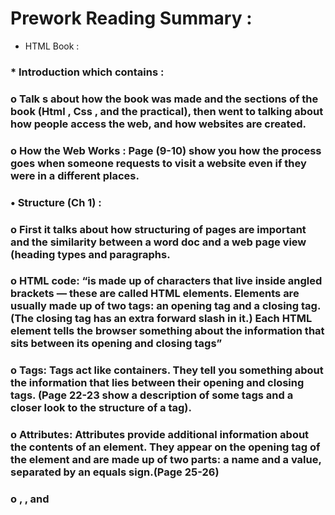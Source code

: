 # Prework Reading Summary :

+ HTML Book :

### * Introduction which contains :
### o	Talk s about how the book was made and the sections of the book (Html , Css , and the practical), then went to talking about how people access the web, and how websites are created.
### o	How the Web Works : Page (9-10) show you how the process goes when someone requests to visit a website even if they were in a different places.
### •	Structure (Ch 1) :
### o	 First it talks about how structuring of pages are important and the similarity between a word doc and a web page view (heading types and paragraphs.
### o	HTML code: “is made up of characters that live inside angled brackets — these are called HTML elements. Elements are usually made up of two tags: an opening tag and a closing tag. (The closing tag has an extra forward slash in it.) Each HTML element tells the browser something about the information that sits between its opening and closing tags”
### o	Tags: Tags act like containers. They tell you something about the information that lies between their opening and closing tags. (Page 22-23 show a description of some tags and a closer look to the structure of a tag).
### o	Attributes: Attributes provide additional information about the contents of an element. They appear on the opening tag of the element and are made up of two parts: a name and a value, separated by an equals sign.(Page 25-26)
### o	<head> , <body> , and <title> tags and how they are written in html file and what they should contain.
### •	Extra Mark-up (Ch 8):
### o	HTML Evolution: HTML 4 Released 1997, XHTML 1.0 Released 2000, HTML5 Released 2000.
### o	DOCTYPE : Because there have been several versions of HTML, each web page should begin with a DOCTYPE declaration to tell a browser which version of HTML the page is using; Examples : 
### +	HTML 4 : <!DOCTYPE html PUBLIC 
### +	HTML5: <!DOCTYPE html>
### +	The use of a DOCTYPE can also help the browser to render a page correctly.
### o	Comments in HTML : <!-- --> : If you want to add a comment to your code that will not be visible in the user's browser, you can add the text between these characters: <!-- comment goes here -->
### o	Every HTML element can carry the id attribute. It is used to uniquely identify that element from other elements on the page. Its value should start with a letter or an underscore (not a number or any other character). It is important that no two elements on the same page have the same value for their id attributes (otherwise the value is no longer unique).


### o	Class Attribute: Every HTML element can also carry a class attribute. Sometimes, rather than uniquely identifying one element within a document, you will want a way to identify several elements as being different from the other elements on the page. For example, you might have some paragraphs of text that contain information that is more important than others and want to distinguish these elements, or you might want to differentiate between links that point to other pages on your own site and links that point to external sites. Example : 
### +	"<p class="important">"
### o	Block Elements: Some elements will always appear to start on a new line in the browser window. These are known as block level elements. Example :
### +	<h1>, <p>, <ul>, and <li>
### o	Inline Elements: Some elements will always appear to continue on the same line as their neighbouring elements. These are known as inline elements. Example :
### +	<a>, <b>, <em>, and <img>.
### o	Grouping Text & Elements In a Block (<div>): The <div> element allows you to group a set of elements together in one block-level box, a <div> element to contain comments from visitors.
### o	Grouping Text and Elements Inline (<span>): The <span> element acts like an inline equivalent of the <div> element. It is used to either:
### +	 Contain a section of text where there is no other suitable element to differentiate it from its surrounding text.
### +	2. Contain a number of inline elements.
### o	IFrames(<iframe>): An iframe is like a little window that has been cut into your page — and in that window you can see another page. The term iframe is an abbreviation of inline frame. One common use of iframes ) is to embed a Google Map into a page. The content of the iframe can be any html page (either located on the same server or anywhere else on the web).
### o	Escape Characters: There are some characters that are used in and reserved by HTML code.(For example, the left and right angled brackets.) Examples:
### +	If you want to include a copyright symbol on a web page you can use either &copy.
### +	When using escape characters, it is important to check the page in your browser to ensure that the correct symbol shows up. (Page 194 for more escape symbols).
### •	HTML5 Layout (Ch 17):
### o	The new HTML5 elements indicate the purpose of different parts of a web page and help to describe its structure.
### o	The new elements provide clearer code (compared  with using multiple <div> elements). 
### o	Older browsers that do not understand HTML5 elements need to be told which elements are  block-level elements.
### o	 To make HTML5 elements work in Internet Explorer 8 (and older versions of IE), extra JavaScript is needed.
### o	You can view the examples on pages( 445-448).
### •	Process and Design (Ch18):
### o	 Every website should be designed for the target audience—not just for yourself or the site owner. It is therefore very important to understand who your target audience is.
### o	 After knowing your visitors Now that you know who your visitors are, you need to consider why they are coming. While some people will simply by a chance across your website, most will visit for a specific reason now you must know What Your Visitors are Trying to Achieve and What Information Your Visitors Need.
### o	 Site maps : Now that you know what needs to appear on your site, you can start to organize the information into sections or pages.The aim is to create a diagram of the pages that will be used to structure the site. This is known as a site map and it will show how those pages can be grouped.
### o	WireFrames
### o	A wireframe is a simple sketch of the key information that needs to go on each page of a site. It shows the hierarchy of the information and how much space it might require.
### o	Getting your message across using designThe primary aim of any kind of visual design is to communicate. Organizing and prioritizing information on a page helps users understand its importance and what order to read it in.It’s important to understand who your target audience is, why they would come to your site, what information they want to find and when they are likely to return.You can differentiate between pieces of information using size, color, and style. You can use grouping and similarity to help simplify the information you present.

# JavaScript Book :
### * So javascript is about making web pages more interactive and interesting, and user-friendly.
### what is a script ?
### * A script is a series of instructions that a computer can follow to achieve a goal.
### * You could compare scripts to any of the following:
+ ### RECIPES
+ ### HANDBOOKS
+ ### MANUALS
### * A script is made of instructions that computer can follow step by step
### * A script can run different section of the code depending on the situation around.
### * WRITING A SCRIPT:
 ### * To write a script, you need to first state your goal and then list the tasks that need to be completed in order to achieve it.
### * Start with the big picture of what you want to achieve, and break that down into smaller steps. 1: DEFINE THE GOAL First, you need to define the task you want to achieve. You can think of this as a puzzle for the computer to solve. 2: DESIGN THE SCRIPT To design a script you split the goal out into a series of tasks that are going to be involved in solving this puzzle. This can be represented using a flowchart. You can then write down individual steps that the computer needs to perform in order to complete each individual task (and any information it needs to perform the task), rather like writing a recipe that it can follow. 3: CODE EACH STEP Each of the steps needs to be written in a programming language that the compu ter understands. In our case, this is JavaScript.
### * Designing a script tasks 
### * You need to learn to "think" like a computer because they solve tasks in different ways than you or I might approach them.
### * DEFINING A GOAL & DESIGNING THE SCRIPT
### * The first thing you should do is detail your goals for the script (what you want it to achieve):
### * Next, break it into a series of tasks that have to be performed in order to achieve the goals:
### * SKETCHING OUT THE TASKS IN A FLOWCHART Often scripts will need to perform different tasks in different situations. You can use flowcharts to work out how the tasks fit together. The flowcharts show the paths between each step.
### * Arrows show how the script moves from one task to the next. The different shapes represent diff€rent types of tasks. In some places there are decisions which cause the code to follow different paths.


## * The conclusion :
### * A script is a series of instructions that the computer can follow in order to achieve a goal.
 ### * Each time the script runs, it might only use a subset of all the instructions. 
### * Computers approach tasks in a different way than humans, so your instructions must let the computer solve the task prggrammatically. 
### * To approach writing a script, break down your goal into a series of tasks and then work out each step needed to complete that task (a flowchart can help).
### * EXPRESSIONS
### * An expression evaluates into (results in) a single value. Broadly speaking there are two types of expressions.
### * 	EXPRESSIONS THAT JUST ASSIGN A VALUE TO A VARIABLE
### * In order for a variable to be useful, it needs to be given a value. As you have seen, this is done using the assignment operator (the equals sign).
### * EXPRESSIONS THAT USE TWO OR MORE VALUES TO RETURN A SINGLE VALUE
### * You can perform operations on any number of individual values (see next page) to determine a single value.
### * OPERATORS
### * Expressions rely on things called operators; they allow programmers to create a single value from one or more values.
### * ASSIGNMENT OPERATORS Assign a value to a variable
### * ARITHMETIC OPERATORS (+ , - , * ,++) Perform basic math
### * STRING OPERATORS Combine two strings (greeting= 'Hi 1 + 'Mol ly';) The value of greeting is now Hi Molly.
### * COMPARISON OPERATORS Compare two values and return true or false
### * LOGICAL OPERATORS Combine expressions and return true or false.
__*For more go to Duckett book JavaScript and Jquery (page 11-52)*__